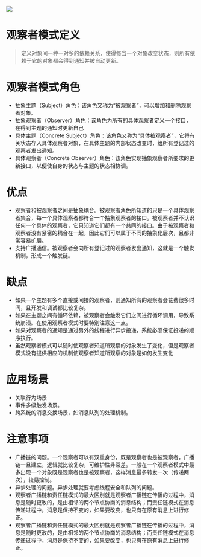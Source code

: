 ![](https://res.weread.qq.com/wrepub/epub_679952_59)
# 观察者模式定义
> 定义对象间一种一对多的依赖关系，使得每当一个对象改变状态，则所有依赖于它的对象都会得到通知并被自动更新。
# 观察者模式角色
- 抽象主题（Subject）角色：该角色又称为“被观察者”，可以增加和删除观察者对象。
- 抽象观察者（Observer）角色：该角色为所有的具体观察者定义一个接口，在得到主题的通知时更新自己
- 具体主题（Concrete Subject）角色：该角色又称为“具体被观察者”，它将有关状态存入具体观察者对象，在具体主题的内部状态改变时，给所有登记过的观察者发出通知。
- 具体观察者（Concrete Observer）角色：该角色实现抽象观察者所要求的更新接口，以便使自身的状态与主题的状态相协调。
# 优点
- 观察者和被观察者之间是抽象耦合。被观察者角色所知道的只是一个具体观察者集合，每一个具体观察者都符合一个抽象观察者的接口。被观察者并不认识任何一个具体的观察者，它只知道它们都有一个共同的接口。由于被观察者和观察者没有紧密的耦合在一起，因此它们可以属于不同的抽象化层次，且都非常容易扩展。
- 支持广播通信。被观察者会向所有登记过的观察者发出通知，这就是一个触发机制，形成一个触发链。
# 缺点
- 如果一个主题有多个直接或间接的观察者，则通知所有的观察者会花费很多时间，且开发和调试都比较复杂。
- 如果在主题之间有循环依赖，被观察者会触发它们之间进行循环调用，导致系统崩溃。在使用观察者模式时要特别注意这一点。
- 如果对观察者的通知是通过另外的线程进行异步投递，系统必须保证投递的顺序执行。
- 虽然观察者模式可以随时使观察者知道所观察的对象发生了变化，但是观察者模式没有提供相应的机制使观察者知道所观察的对象是如何发生变化
# 应用场景
- 关联行为场景
- 事件多级触发场景。
- 跨系统的消息交换场景，如消息队列的处理机制。
# 注意事项
- 广播链的问题。一个观察者可以有双重身份，既是观察者也是被观察者，广播链一旦建立，逻辑就比较复杂，可维护性非常差。一般在一个观察者模式中最多出现一个对象既是观察者也是被观察者，这样消息最多转发一次（传递两次），较易控制。
- 异步处理的问题。异步处理就要考虑线程安全和队列的问题。
- 观察者广播链和责任链模式的最大区别就是观察者广播链在传播的过程中，消息是随时更改的，是由相邻的两个节点协商的消息结构；而责任链模式在消息传递过程中，消息是保持不变的，如果要改变，也只有在原有消息上进行修正。
- 观察者广播链和责任链模式的最大区别就是观察者广播链在传播的过程中，消息是随时更改的，是由相邻的两个节点协商的消息结构；而责任链模式在消息传递过程中，消息是保持不变的，如果要改变，也只有在原有消息上进行修正。